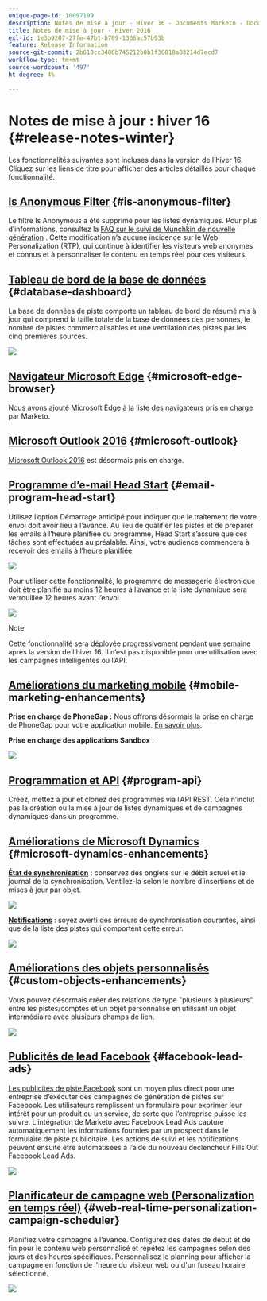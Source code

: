 ```yaml
---
unique-page-id: 10097199
description: Notes de mise à jour - Hiver 16 - Documents Marketo - Documentation du produit
title: Notes de mise à jour - Hiver 2016
exl-id: 1e3b9207-27fe-47b1-b709-1306ac57b93b
feature: Release Information
source-git-commit: 2b610cc3486b745212b0b1f36018a83214d7ecd7
workflow-type: tm+mt
source-wordcount: '497'
ht-degree: 4%

---
```


# Notes de mise à jour : hiver 16 {#release-notes-winter}

Les fonctionnalités suivantes sont incluses dans la version de l’hiver 16. Cliquez sur les liens de titre pour afficher des articles détaillés pour chaque fonctionnalité.

## [Is Anonymous Filter](/help/marketo/product-docs/administration/additional-integrations/add-munchkin-tracking-code-to-your-website/next-generation-munchkin-tracking-faq.md) {#is-anonymous-filter}

Le filtre Is Anonymous a été supprimé pour les listes dynamiques. Pour plus d’informations, consultez la [FAQ sur le suivi de Munchkin de nouvelle génération](/help/marketo/product-docs/administration/additional-integrations/add-munchkin-tracking-code-to-your-website/next-generation-munchkin-tracking-faq.md) . Cette modification n’a aucune incidence sur le Web Personalization (RTP), qui continue à identifier les visiteurs web anonymes et connus et à personnaliser le contenu en temps réel pour ces visiteurs.

## [Tableau de bord de la base de données](/help/marketo/product-docs/core-marketo-concepts/smart-lists-and-static-lists/managing-people-in-smart-lists/database-dashboard.md) {#database-dashboard}

La base de données de piste comporte un tableau de bord de résumé mis à jour qui comprend la taille totale de la base de données des personnes, le nombre de pistes commercialisables et une ventilation des pistes par les cinq premières sources.

![](assets/image2016-1-12-16-3a18-3a7.png)

## [Navigateur Microsoft Edge](/help/marketo/product-docs/administration/setup-administration/supported-browsers.md) {#microsoft-edge-browser}

Nous avons ajouté Microsoft Edge à la [liste des navigateurs](https://docs.marketo.com/display/public/DOCS/Supported+Browsers) pris en charge par Marketo.

## [Microsoft Outlook 2016](/help/marketo/product-docs/marketo-sales-insight/msi-outlook-plugin/install-the-marketo-email-add-in-for-outlook-with-a-registration-code.md) {#microsoft-outlook}

[Microsoft Outlook 2016](/help/marketo/product-docs/marketo-sales-insight/msi-outlook-plugin/install-the-marketo-email-add-in-for-outlook-with-a-registration-code.md) est désormais pris en charge.

## [Programme d’e-mail Head Start](/help/marketo/product-docs/email-marketing/email-programs/email-program-actions/head-start-for-email-programs.md) {#email-program-head-start}

Utilisez l’option Démarrage anticipé pour indiquer que le traitement de votre envoi doit avoir lieu à l’avance. Au lieu de qualifier les pistes et de préparer les emails à l’heure planifiée du programme, Head Start s’assure que ces tâches sont effectuées au préalable. Ainsi, votre audience commencera à recevoir des emails à l’heure planifiée.

![](assets/image2016-1-11-15-3a38-3a3.png)

Pour utiliser cette fonctionnalité, le programme de messagerie électronique doit être planifié au moins 12 heures à l’avance et la liste dynamique sera verrouillée 12 heures avant l’envoi.

![](assets/image2016-1-11-15-3a35-3a55.png)

>[!NOTE]
>
>Cette fonctionnalité sera déployée progressivement pendant une semaine après la version de l’hiver 16. Il n’est pas disponible pour une utilisation avec les campagnes intelligentes ou l’API.

## [Améliorations du marketing mobile](/help/marketo/product-docs/mobile-marketing/admin/add-a-mobile-app.md) {#mobile-marketing-enhancements}

**Prise en charge de PhoneGap :** Nous offrons désormais la prise en charge de PhoneGap pour votre application mobile. [En savoir plus](https://experienceleague.adobe.com/fr/docs/marketo-developer/marketo/mobile/phonegap).

**Prise en charge des applications Sandbox** :

![](assets/image2016-1-12-10-3a47-3a13.png)

## [Programmation et API](https://experienceleague.adobe.com/fr/docs/marketo-developer/marketo/rest/assets/programs) {#program-api}

Créez, mettez à jour et clonez des programmes via l’API REST. Cela n’inclut pas la création ou la mise à jour de listes dynamiques et de campagnes dynamiques dans un programme.

## [Améliorations de Microsoft Dynamics](/help/marketo/product-docs/crm-sync/microsoft-dynamics-sync/microsoft-dynamics-sync-details/sync-status.md) {#microsoft-dynamics-enhancements}

**[État de synchronisation](/help/marketo/product-docs/crm-sync/microsoft-dynamics-sync/microsoft-dynamics-sync-details/sync-status.md)** : conservez des onglets sur le débit actuel et le journal de la synchronisation. Ventilez-la selon le nombre d’insertions et de mises à jour par objet.

![](assets/pending-backog-cropped.png)

**[Notifications](/help/marketo/product-docs/core-marketo-concepts/miscellaneous/understanding-notifications/notification-types.md)** : soyez averti des erreurs de synchronisation courantes, ainsi que de la liste des pistes qui comportent cette erreur.

![](assets/image2016-1-12-8-3a13-3a9.png)

## [Améliorations des objets personnalisés](/help/marketo/product-docs/administration/marketo-custom-objects/create-marketo-custom-objects.md) {#custom-objects-enhancements}

Vous pouvez désormais créer des relations de type &quot;plusieurs à plusieurs&quot; entre les pistes/comptes et un objet personnalisé en utilisant un objet intermédiaire avec plusieurs champs de lien.

![](assets/image2016-1-11-12-3a59-3a59.png)

## [Publicités de lead Facebook](/help/marketo/product-docs/demand-generation/facebook/set-up-facebook-lead-ads.md) {#facebook-lead-ads}

[ Les publicités de piste Facebook](https://www.facebook.com/business/a/lead-ads) sont un moyen plus direct pour une entreprise d’exécuter des campagnes de génération de pistes sur Facebook. Les utilisateurs remplissent un formulaire pour exprimer leur intérêt pour un produit ou un service, de sorte que l’entreprise puisse les suivre. L’intégration de Marketo avec Facebook Lead Ads capture automatiquement les informations fournies par un prospect dans le formulaire de piste publicitaire. Les actions de suivi et les notifications peuvent ensuite être automatisées à l’aide du nouveau déclencheur Fills Out Facebook Lead Ads.

![](assets/image2016-1-11-10-3a20-3a39.png)

## [Planificateur de campagne web (Personalization en temps réel)](/help/marketo/product-docs/web-personalization/working-with-web-campaigns/schedule-a-web-campaign.md) {#web-real-time-personalization-campaign-scheduler}

Planifiez votre campagne à l’avance. Configurez des dates de début et de fin pour le contenu web personnalisé et répétez les campagnes selon des jours et des heures spécifiques. Personnalisez le planning pour afficher la campagne en fonction de l&#39;heure du visiteur web ou d&#39;un fuseau horaire sélectionné.

![](assets/image2016-1-14-8-3a36-3a36.png)
